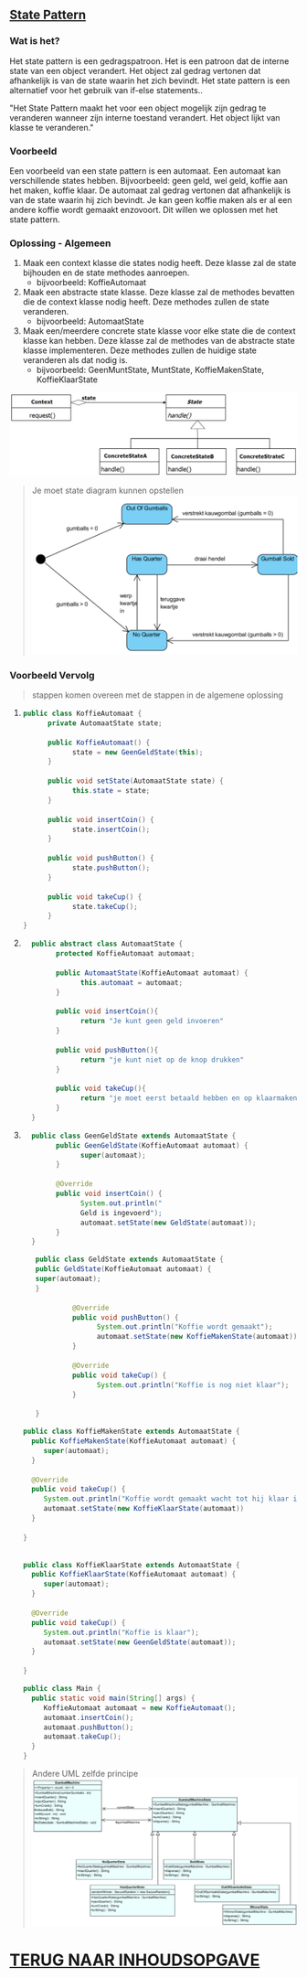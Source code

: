 ## [State Pattern](https://www.youtube.com/watch?v=N12L5D78MAA&list=PLrhzvIcii6GNjpARdnO4ueTUAVR9eMBpc&index=17)

### Wat is het?

Het state pattern is een gedragspatroon. Het is een patroon dat de interne state van een object verandert. Het object zal gedrag vertonen dat afhankelijk is van de state waarin het zich bevindt. Het state pattern is een alternatief voor het gebruik van if-else statements..

"Het State Pattern maakt het voor een object mogelijk zijn gedrag te veranderen wanneer zijn interne toestand verandert. Het object lijkt van klasse te veranderen."

### Voorbeeld

Een voorbeeld van een state pattern is een automaat. Een automaat kan verschillende states hebben. Bijvoorbeeld: geen geld, wel geld, koffie aan het maken, koffie klaar. De automaat zal gedrag vertonen dat afhankelijk is van de state waarin hij zich bevindt. Je kan geen koffie maken als er al een andere koffie wordt gemaakt enzovoort. Dit willen we oplossen met het state pattern.

### Oplossing - Algemeen

1.  Maak een context klasse die states nodig heeft. Deze klasse zal de state bijhouden en de state methodes aanroepen.
    - bijvoorbeeld: KoffieAutomaat
2.  Maak een abstracte state klasse. Deze klasse zal de methodes bevatten die de context klasse nodig heeft. Deze methodes zullen de state veranderen.
    - bijvoorbeeld: AutomaatState
3.  Maak een/meerdere concrete state klasse voor elke state die de context klasse kan hebben. Deze klasse zal de methodes van de abstracte state klasse implementeren. Deze methodes zullen de huidige state veranderen als dat nodig is.
    - bijvoorbeeld: GeenMuntState, MuntState, KoffieMakenState, KoffieKlaarState

![State](State.png)

> Je moet state diagram kunnen opstellen
> ![State](Screenshot%202023-01-02%20095713.png)

### Voorbeeld Vervolg

> stappen komen overeen met de stappen in de algemene oplossing

1.  ```java
    public class KoffieAutomaat {
          private AutomaatState state;

          public KoffieAutomaat() {
                state = new GeenGeldState(this);
          }

          public void setState(AutomaatState state) {
                this.state = state;
          }

          public void insertCoin() {
                state.insertCoin();
          }

          public void pushButton() {
                state.pushButton();
          }

          public void takeCup() {
                state.takeCup();
          }
    }
    ```

2.  ```java
      public abstract class AutomaatState {
            protected KoffieAutomaat automaat;

            public AutomaatState(KoffieAutomaat automaat) {
                  this.automaat = automaat;
            }

            public void insertCoin(){
                  return "Je kunt geen geld invoeren"
            }

            public void pushButton(){
                  return "je kunt niet op de knop drukken"
            }

            public void takeCup(){
                  return "je moet eerst betaald hebben en op klaarmaken drukken"
            }
      }
    ```

3.  ```java
      public class GeenGeldState extends AutomaatState {
            public GeenGeldState(KoffieAutomaat automaat) {
                  super(automaat);
            }

            @Override
            public void insertCoin() {
                  System.out.println("
                  Geld is ingevoerd");
                  automaat.setState(new GeldState(automaat));
            }
      }
    ```

    ```java
       public class GeldState extends AutomaatState {
       public GeldState(KoffieAutomaat automaat) {
       super(automaat);
       }

                @Override
                public void pushButton() {
                      System.out.println("Koffie wordt gemaakt");
                      automaat.setState(new KoffieMakenState(automaat));
                }

                @Override
                public void takeCup() {
                      System.out.println("Koffie is nog niet klaar");
                }

       }

    ```

    ```java
    public class KoffieMakenState extends AutomaatState {
      public KoffieMakenState(KoffieAutomaat automaat) {
         super(automaat);
      }

      @Override
      public void takeCup() {
         System.out.println("Koffie wordt gemaakt wacht tot hij klaar is");
         automaat.setState(new KoffieKlaarState(automaat))
      }

    }
    ```

    ```java

    public class KoffieKlaarState extends AutomaatState {
      public KoffieKlaarState(KoffieAutomaat automaat) {
         super(automaat);
      }

      @Override
      public void takeCup() {
         System.out.println("Koffie is klaar");
         automaat.setState(new GeenGeldState(automaat));
      }

    }

    ```

    ```java
    public class Main {
      public static void main(String[] args) {
         KoffieAutomaat automaat = new KoffieAutomaat();
         automaat.insertCoin();
         automaat.pushButton();
         automaat.takeCup();
      }
    }
    ```

> Andere UML zelfde principe
> ![State](State2.png)

# [TERUG NAAR INHOUDSOPGAVE](../README.md)

